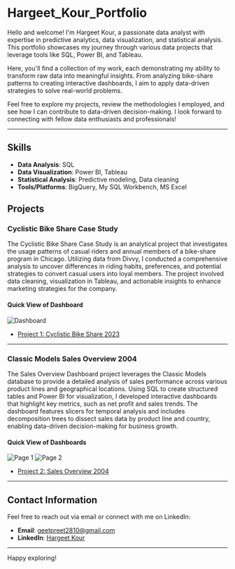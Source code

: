 # Hargeet_Kour_Portfolio

Hello and welcome! I'm Hargeet Kour, a passionate data analyst with expertise in predictive analytics, data visualization, and statistical analysis. This portfolio showcases my journey through various data projects that leverage tools like SQL, Power BI, and Tableau.

Here, you'll find a collection of my work, each demonstrating my ability to transform raw data into meaningful insights. From analyzing bike-share patterns to creating interactive dashboards, I aim to apply data-driven strategies to solve real-world problems.

Feel free to explore my projects, review the methodologies I employed, and see how I can contribute to data-driven decision-making. I look forward to connecting with fellow data enthusiasts and professionals!

---

## Skills
- **Data Analysis**: SQL
- **Data Visualization**: Power BI, Tableau
- **Statistical Analysis**: Predictive modeling, Data cleaning
- **Tools/Platforms**: BigQuery, My SQL Workbench, MS Excel
   
## Projects

### Cyclistic Bike Share Case Study
The Cyclistic Bike Share Case Study is an analytical project that investigates the usage patterns of casual riders and annual members of a bike-share program in Chicago. Utilizing data from Divvy, I conducted a comprehensive analysis to uncover differences in riding habits, preferences, and potential strategies to convert casual users into loyal members. The project involved data cleaning, visualization in Tableau, and actionable insights to enhance marketing strategies for the company.

#### Quick View of Dashboard
![Dashboard](https://github.com/user-attachments/assets/6415d099-39f8-484b-ba03-680c99cd25b6)

- [Project 1: Cyclistic Bike Share 2023](https://github.com/HARGEETKOUR/Cyclistic_Bike_share_2023)

---

### Classic Models Sales Overview 2004
The Sales Overview Dashboard project leverages the Classic Models database to provide a detailed analysis of sales performance across various product lines and geographical locations. Using SQL to create structured tables and Power BI for visualization, I developed interactive dashboards that highlight key metrics, such as net profit and sales trends. The dashboard features slicers for temporal analysis and includes decomposition trees to dissect sales data by product line and country, enabling data-driven decision-making for business growth.

#### Quick View of Dashboards
![Page 1](https://github.com/user-attachments/assets/a235ac81-95d5-4f0d-92d7-d0f433638fe5)
![Page 2](https://github.com/user-attachments/assets/6f679f31-57fe-4163-9dbb-6cff4d629ef0)

- [Project 2: Sales Overview 2004](https://github.com/HARGEETKOUR/Sales_Overview_2004)

---

## Contact Information
Feel free to reach out via email or connect with me on LinkedIn:
- **Email**: geetpreet2810@gmail.com
- **LinkedIn**: [Hargeet Kour](www.linkedin.com/in/hargeet-kour-tara9199)

---

Happy exploring!


